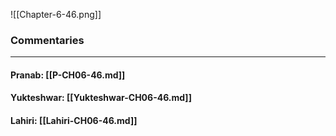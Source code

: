 ![[Chapter-6-46.png]]

### Commentaries

---

#### Pranab: [[P-CH06-46.md]]

#### Yukteshwar: [[Yukteshwar-CH06-46.md]]

#### Lahiri: [[Lahiri-CH06-46.md]]

